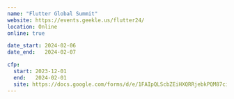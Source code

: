 ```yaml
---
name: "Flutter Global Summit"
website: https://events.geekle.us/flutter24/
location: Online
online: true

date_start: 2024-02-06
date_end:   2024-02-07

cfp:
  start: 2023-12-01
  end:   2024-02-01
  site: https://docs.google.com/forms/d/e/1FAIpQLScbZEiHXQRRjebkPQM87cisJdkibaD2qd3nRdMiADmP5129Ww/viewform
---
```

